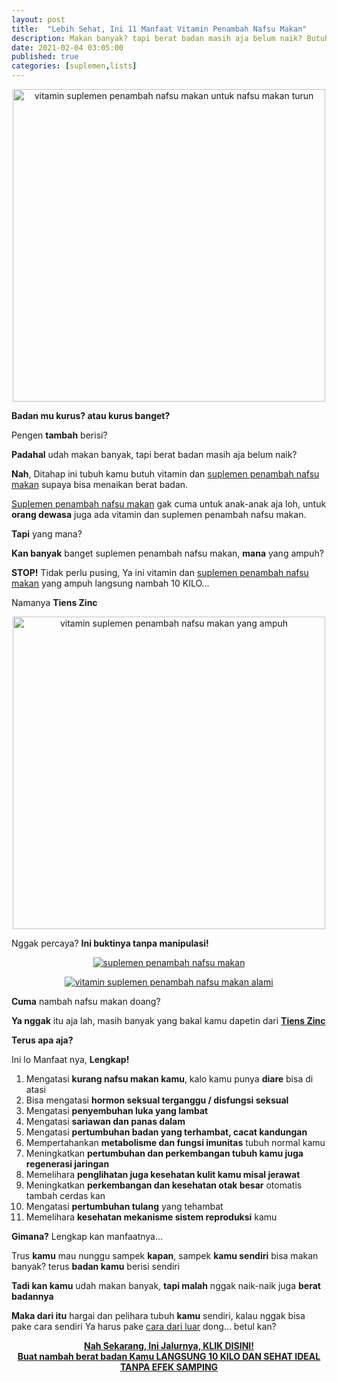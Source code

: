 ```yaml
---
layout: post
title:  "Lebih Sehat, Ini 11 Manfaat Vitamin Penambah Nafsu Makan"
description: Makan banyak? tapi berat badan masih aja belum naik? Butuhkah vitamin dan suplemen penambah nafsu makan? Baca selengkapnya disini
date: 2021-02-04 03:05:00
published: true
categories: [suplemen,lists]
---
```


<p align="center">
    <a href="https://bit.ly/3aCfBQR" target="_blank">
        <img src="https://i.pinimg.com/564x/fe/de/f1/fedef1271549be35ebd9aa65e3f53521.jpg" alt="vitamin suplemen penambah nafsu makan untuk nafsu makan turun" title="vitamin suplemen penambah nafsu makan untuk nafsu makan turun" width="500" />
    </a>
</p>

<b>Badan mu kurus? atau kurus banget?</b> 

Pengen <b>tambah</b> berisi?

<b>Padahal</b> udah makan banyak, tapi berat badan masih aja belum naik? 

<b>Nah</b>, Ditahap ini tubuh kamu butuh vitamin dan <a href="https://bit.ly/3aCfBQR" target="_blank">suplemen penambah nafsu makan</a> supaya bisa menaikan berat badan.

<a href="https://bit.ly/3aCfBQR" target="_blank">Suplemen penambah nafsu makan</a> gak cuma untuk anak-anak aja loh, untuk <b>orang dewasa</b> juga ada vitamin dan suplemen penambah nafsu makan.

<b>Tapi</b> yang mana? 

<b>Kan banyak</b> banget suplemen penambah nafsu makan, <b>mana</b> yang ampuh?

<b>STOP!</b> Tidak perlu pusing, Ya ini vitamin dan <a href="https://bit.ly/3aCfBQR" target="_blank">suplemen penambah nafsu makan</a> yang ampuh langsung nambah 10 KILO...

Namanya <b>Tiens Zinc</b>

<p align="center">
    <a href="https://bit.ly/3aCfBQR" target="_blank">
        <img src="https://cf.shopee.co.id/file/101202f15369f99be918d945572794b8" alt="vitamin suplemen penambah nafsu makan yang ampuh" title="vitamin suplemen penambah nafsu makan yang ampuh" width="500" />
    </a>
</p>

Nggak percaya? <b>Ini buktinya tanpa manipulasi!</b>

<p align="center">
    <a href="https://bit.ly/3aCfBQR" target="_blank">
        <img src="{{site.baseurl}}/images/suplemen-penambah-nafsu-makan.jpg" alt="suplemen penambah nafsu makan" title="suplemen penambah nafsu makan"  />
    </a>
</p>

<p align="center">
    <a href="https://bit.ly/3aCfBQR" target="_blank">
        <img src="{{site.baseurl}}/images/suplemen-penambah-nafsu-makan-2.jpg" alt="vitamin suplemen penambah nafsu makan alami" title="vitamin suplemen penambah nafsu makan alami"  />
    </a>
</p>

<b>Cuma</b> nambah nafsu makan doang?

<b>Ya nggak</b> itu aja lah, masih banyak yang bakal kamu dapetin dari <a href="https://bit.ly/3aCfBQR" target="_blank"><b>Tiens Zinc</b></a>

<b>Terus apa aja?</b>

Ini lo Manfaat nya, <b>Lengkap!</b>

1. Mengatasi <b>kurang nafsu makan kamu</b>, kalo kamu punya <b>diare</b> bisa di atasi
2. Bisa mengatasi <b>hormon seksual terganggu / disfungsi seksual</b> 
3. Mengatasi <b>penyembuhan luka yang lambat </b>
4. Mengatasi <b>sariawan dan panas dalam </b>
5. Mengatasi <b>pertumbuhan badan yang terhambat, cacat kandungan</b>
6. Mempertahankan <b>metabolisme dan fungsi imunitas</b> tubuh normal kamu
7. Meningkatkan <b>pertumbuhan dan perkembangan tubuh kamu juga regenerasi jaringan</b>
8. Memelihara <b>penglihatan juga kesehatan kulit kamu misal jerawat</b>
9. Meningkatkan <b>perkembangan dan kesehatan otak besar</b> otomatis tambah cerdas kan
10. Mengatasi <b>pertumbuhan tulang</b> yang tehambat
11. Memelihara <b>kesehatan mekanisme sistem reproduksi</b> kamu  

<b>Gimana?</b> Lengkap kan manfaatnya...

Trus <b>kamu</b> mau nunggu sampek <b>kapan</b>, sampek <b>kamu sendiri</b> bisa makan banyak? terus <b>badan kamu</b> berisi sendiri

<b>Tadi kan kamu</b> udah makan banyak, <b>tapi malah</b> nggak naik-naik juga <b>berat badannya</b>

<b>Maka dari itu</b> hargai dan pelihara tubuh <b>kamu</b> sendiri, kalau nggak bisa pake cara sendiri Ya harus pake <a href="https://bit.ly/3aCfBQR" target="_blank">cara dari luar</a> dong... betul kan?

<p align="center">
    <a href="https://bit.ly/3aCfBQR" target="_blank">
        <b>
            <u>
Nah Sekarang, Ini Jalurnya, KLIK DISINI! <br> Buat nambah berat badan Kamu LANGSUNG 10 KILO DAN SEHAT IDEAL <br>TANPA EFEK SAMPING
            </u>
        </b>
    </a>
</p>